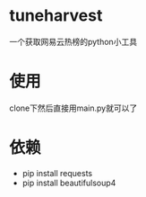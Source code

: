# tuneharvest
 一个获取网易云热榜的python小工具
# 使用
clone下然后直接用main.py就可以了
# 依赖
- pip install requests
- pip install beautifulsoup4
